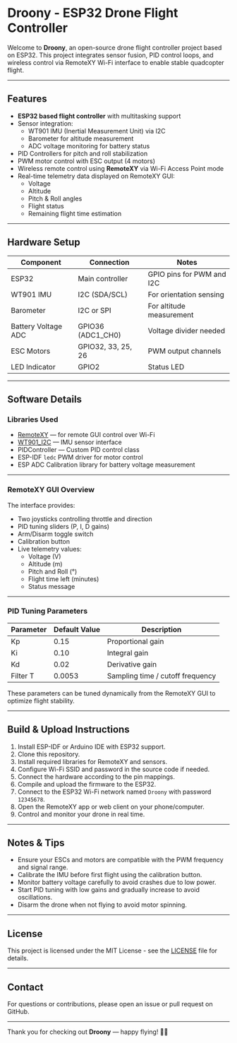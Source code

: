 # Droony - ESP32 Drone Flight Controller

Welcome to **Droony**, an open-source drone flight controller project based on ESP32. This project integrates sensor fusion, PID control loops, and wireless control via RemoteXY Wi-Fi interface to enable stable quadcopter flight.

---

## Features

- **ESP32 based flight controller** with multitasking support
- Sensor integration:
  - WT901 IMU (Inertial Measurement Unit) via I2C
  - Barometer for altitude measurement
  - ADC voltage monitoring for battery status
- PID Controllers for pitch and roll stabilization
- PWM motor control with ESC output (4 motors)
- Wireless remote control using **RemoteXY** via Wi-Fi Access Point mode
- Real-time telemetry data displayed on RemoteXY GUI:
  - Voltage
  - Altitude
  - Pitch & Roll angles
  - Flight status
  - Remaining flight time estimation

---

## Hardware Setup

| Component           | Connection           | Notes                           |
|---------------------|---------------------|--------------------------------|
| ESP32               | Main controller     | GPIO pins for PWM and I2C       |
| WT901 IMU           | I2C (SDA/SCL)       | For orientation sensing         |
| Barometer           | I2C or SPI          | For altitude measurement        |
| Battery Voltage ADC | GPIO36 (ADC1_CH0)   | Voltage divider needed           |
| ESC Motors          | GPIO32, 33, 25, 26  | PWM output channels              |
| LED Indicator       | GPIO2               | Status LED                      |

---

## Software Details

### Libraries Used

- [RemoteXY](https://remotexy.com/) — for remote GUI control over Wi-Fi
- [WT901_I2C](https://github.com/...) — IMU sensor interface
- PIDController — Custom PID control class
- ESP-IDF `ledc` PWM driver for motor control
- ESP ADC Calibration library for battery voltage measurement

---

### RemoteXY GUI Overview

The interface provides:

- Two joysticks controlling throttle and direction
- PID tuning sliders (P, I, D gains)
- Arm/Disarm toggle switch
- Calibration button
- Live telemetry values:
  - Voltage (V)
  - Altitude (m)
  - Pitch and Roll (°)
  - Flight time left (minutes)
  - Status message

---

### PID Tuning Parameters

| Parameter | Default Value | Description                           |
|-----------|---------------|-----------------------------------|
| Kp        | 0.15          | Proportional gain                  |
| Ki        | 0.10          | Integral gain                     |
| Kd        | 0.02          | Derivative gain                   |
| Filter T  | 0.0053        | Sampling time / cutoff frequency  |

These parameters can be tuned dynamically from the RemoteXY GUI to optimize flight stability.

---

## Build & Upload Instructions

1. Install ESP-IDF or Arduino IDE with ESP32 support.
2. Clone this repository.
3. Install required libraries for RemoteXY and sensors.
4. Configure Wi-Fi SSID and password in the source code if needed.
5. Connect the hardware according to the pin mappings.
6. Compile and upload the firmware to the ESP32.
7. Connect to the ESP32 Wi-Fi network named `Droony` with password `12345678`.
8. Open the RemoteXY app or web client on your phone/computer.
9. Control and monitor your drone in real time.

---

## Notes & Tips

- Ensure your ESCs and motors are compatible with the PWM frequency and signal range.
- Calibrate the IMU before first flight using the calibration button.
- Monitor battery voltage carefully to avoid crashes due to low power.
- Start PID tuning with low gains and gradually increase to avoid oscillations.
- Disarm the drone when not flying to avoid motor spinning.

---

## License

This project is licensed under the MIT License - see the [LICENSE](LICENSE) file for details.

---

## Contact

For questions or contributions, please open an issue or pull request on GitHub.

---

Thank you for checking out **Droony** — happy flying! 🚁✨
